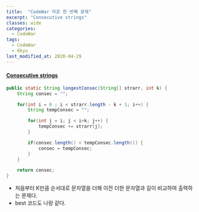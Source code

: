 ```yaml
---
title:  "CodeWar 마흔 한 번째 문제"
excerpt: "Consecutive strings"
classes: wide
categories:
  - CodeWar
tags:
  - CodeWar
  - 6kyu
last_modified_at: 2020-04-29
---
```


#### [Consecutive strings](https://www.codewars.com/kata/56a5d994ac971f1ac500003e)

```java
public static String longestConsec(String[] strarr, int k) {
    String consec = "";

    for(int i = 0 ; i < strarr.length - k + 1; i++) {
        String tempConsec = "";

        for(int j = i; j < i+k; j++) {
            tempConsec += strarr[j];
        }

        if(consec.length() < tempConsec.length()) {
            consec = tempConsec;
        }
    }

    return consec;
}
```

* 처음부터 K만큼 순서대로 문자열을 더해 이전 더한 문자열과 길이 비교하여 출력하는 문제다.
* best 코드도 나랑 같다.




